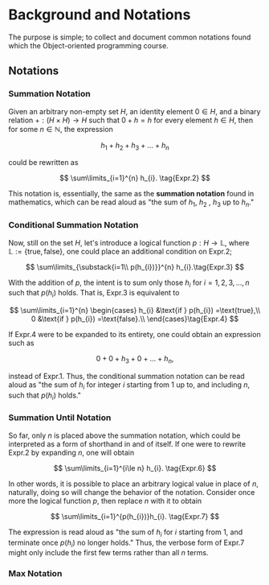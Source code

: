 # Background and Notations

The purpose is simple; to collect and document common notations found which the Object-oriented programming course.

## Notations

### Summation Notation

Given an arbitrary non-empty set $H$, an identity element $0\in H$, and a binary relation $+:(H\times H)\to H$ such that $0 + h = h$ for every element $h\in H$, then for some $n\in\mathbb{N}$, the expression

$$
h_{1} + h_{2} + h_{3} + \ldots + h_{n} \tag{Expr.1}
$$

could be rewritten as 

$$
\sum\limits_{i=1}^{n} h_{i}. \tag{Expr.2}
$$

This notation is, essentially, the same as the **summation notation** found in mathematics, which can be read aloud as "the sum of $h_{1}$, $h_2$ , $h_{3}$ up to $h_{n}$."

### Conditional Summation Notation

Now, still on the set $H$, let's introduce a logical function $p:H\to\mathbb{L}$, where $\mathbb{L}:=\{\text{true},\text{false}\}$, one could place an additional condition on $\text{Expr.2}$;

$$
\sum\limits_{\substack{i=1\\ p(h_{i})}}^{n} h_{i}.\tag{Expr.3}
$$

With the addition of $p$, the intent is to sum only those $h_{i}$ for $i=1,2,3,\ldots,n$ such that $p(h_{i})$ holds. That is, $\text{Expr.3}$ is equivalent to

$$
\sum\limits_{i=1}^{n} \begin{cases}
h_{i} &\text{if } p(h_{i}) =\text{true},\\
0 &\text{if } p(h_{i}) =\text{false}.\\
\end{cases}\tag{Expr.4}
$$

If $\text{Expr.4}$ were to be expanded to its entirety, one could obtain an expression such as

$$
0 + 0 + h_{3} + 0 + \ldots + h_{n}, \tag{Expr.5}
$$

instead of $\text{Expr.1}$. Thus, the conditional summation notation can be read aloud as "the sum of $h_{i}$ for integer $i$ starting from $1$ up to, and including $n$, such that $p(h_{i})$ holds."

### Summation Until Notation

So far, only $n$ is placed above the summation notation, which could be interpreted as a form of shorthand in and of itself. If one were to rewrite $\text{Expr.2}$ by expanding $n$, one will obtain 

$$
\sum\limits_{i=1}^{i\le n} h_{i}. \tag{Expr.6}
$$

In other words, it is possible to place an arbitrary logical value in place of $n$, naturally, doing so will change the behavior of the notation. Consider once more the logical function $p$, then replace $n$ with it to obtain

$$
\sum\limits_{i=1}^{p(h_{i})}h_{i}. \tag{Expr.7}
$$

The expression is read aloud as "the sum of $h_{i}$ for $i$ starting from $1$, and terminate once $p(h_{i})$ no longer holds." Thus, the verbose form of $\text{Expr.7}$ might only include the first few terms rather than all $n$ terms.

### Max Notation

